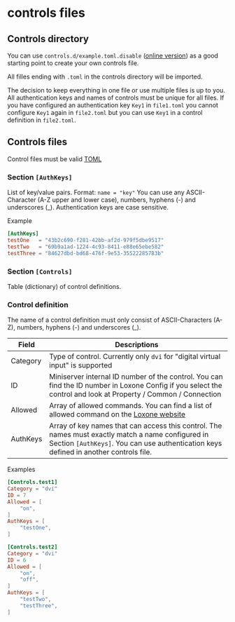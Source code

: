 # controls files

## Controls directory

You can use `controls.d/example.toml.disable` ([online version](https://github.com/axxelG/loxwebhook/blob/master/controls.d/example.toml.disabled)) as a good starting point to create your own controls file.

All filles ending with `.toml` in the controls directory will be imported.

The decision to keep everything in one file or use multiple files is up to you. All authentication keys and names of controls must be unique for all files. If you have configured an authentication key `Key1` in `file1.toml` you cannot configure `Key1` again in `file2.toml` but you can use `Key1` in a control definition in `file2.toml`.

## Controls files

Control files must be valid [TOML](https://github.com/toml-lang/toml)

### Section `[AuthKeys]`

List of key/value pairs. Format: `name = "key"`
You can use any ASCII-Character (A-Z upper and lower case), numbers, hyphens (-) and underscores (_). Authentication keys are case sensitive.

Example

```toml
[AuthKeys]
testOne   = "43b2c690-f281-42bb-af2d-979f5dbe9517"
testTwo   = "69b9a1ad-1224-4c93-8411-e88e65ebe582"
testThree = "84627dbd-bd68-476f-9e53-35522285783b"
```

### Section `[Controls]`

Table (dictionary) of control definitions.

### Control definition

The name of a control definition must only consist of ASCII-Characters (A-Z), numbers, hyphens (-) and underscores (_).

| Field    | Descriptions                                                  |
|----------|---------------------------------------------------------------|
| Category | Type of control. Currently only `dvi` for "digital virtual input" is supported  |
| ID | Miniserver internal ID number of the control. You can find the ID number in Loxone Config if you select the control and look at Property / Common / Connection |
| Allowed  | Array of allowed commands. You can find a list of allowed command on the [Loxone website](https://www.loxone.com/enen/kb/web-services/) |
| AuthKeys | Array of key names that can access this control. The names must exactly match a name configured in Section `[AuthKeys]`. You can use authentication keys defined in another controls file. |

Examples

```toml
[Controls.test1]
Category = "dvi"
ID = 7
Allowed = [
    "on",
]
AuthKeys = [
    "testOne",
]

[Controls.test2]
Category = "dvi"
ID = 6
Allowed = [
    "on",
    "off",
]
AuthKeys = [
    "testTwo",
    "testThree",
]
```